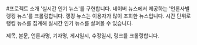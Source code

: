 #프로젝트 소개
'실시간 인기 뉴스'를 구현합니다. 네이버 뉴스에서 제공하는 '언론사별 랭킹 뉴스'를 크롤링합니다. 랭킹 뉴스는 이용자가 많이 조회한 뉴스입니다. 시간 단위로 랭킹 뉴스를 집계해 실시간 인기 뉴스를 살펴볼 수 있습니다.

제목, 본문, 언론사명, 기자명, 게시일시, 수정일시, 링크를 크롤링합니다.
